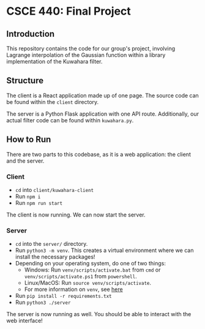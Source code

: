 # CSCE 440: Final Project

## Introduction

This repository contains the code for our group's project, involving Lagrange interpolation of the Gaussian function within a library implementation of the Kuwahara filter.

## Structure

The client is a React application made up of one page. The source code can be found within the `client` directory.

The server is a Python Flask application with one API route. Additionally, our actual filter code can be found within `kuwahara.py`.

## How to Run

There are two parts to this codebase, as it is a web application: the client and the server.

### Client

- `cd` into `client/kuwahara-client`
- Run `npm i`
- Run `npm run start`

The client is now running. We can now start the server.

### Server

- `cd` into the `server/` directory.
- Run `python3 -m venv`. This creates a virtual environment where we can install the necessary packages!
- Depending on your operating system, do one of two things:
  - Windows: Run `venv/scripts/activate.bat` from `cmd` or `venv/scripts/activate.ps1` from `powershell`.
  - Linux/MacOS: Run `source venv/scripts/activate`.
  - For more information on `venv`, see [here](https://docs.python.org/3/library/venv.html)
- Run `pip install -r requirements.txt`
- Run `python3 ./server`

The server is now running as well. You should be able to interact with the web interface!
